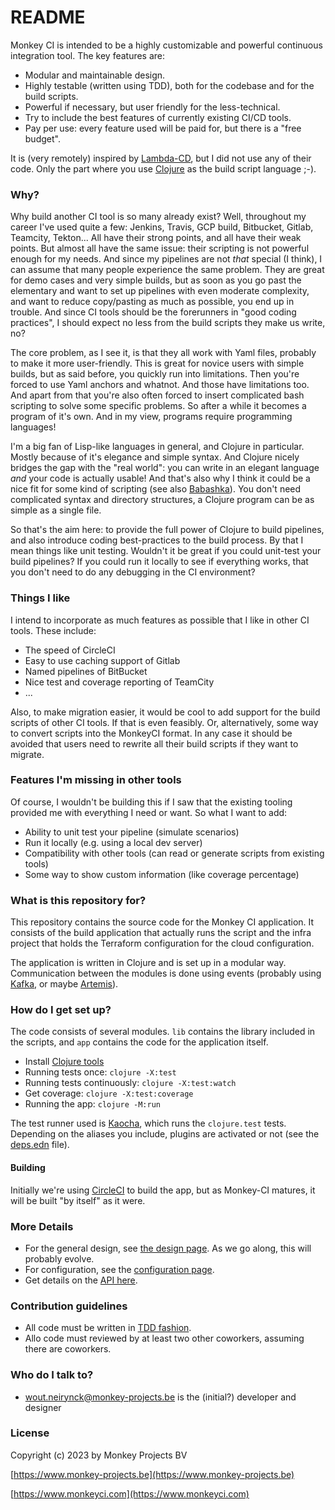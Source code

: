 # README #

Monkey CI is intended to be a highly customizable and powerful continuous integration
tool.  The key features are:
- Modular and maintainable design.
- Highly testable (written using TDD), both for the codebase and for the build scripts.
- Powerful if necessary, but user friendly for the less-technical.
- Try to include the best features of currently existing CI/CD tools.
- Pay per use: every feature used will be paid for, but there is a "free budget".

It is (very remotely) inspired by [Lambda-CD](https://www.lambda.cd), but I did not
use any of their code.  Only the part where you use [Clojure](https://clojure.org) as
the build script language ;-).

### Why? ###

Why build another CI tool is so many already exist?  Well, throughout my career I've
used quite a few: Jenkins, Travis, GCP build, Bitbucket, Gitlab, Teamcity, Tekton...
All have their strong points, and all have their weak points.  But almost all have the
same issue: their scripting is not powerful enough for my needs.  And since my pipelines
are not _that_ special (I think), I can assume that many people experience the same
problem.
They are great for demo cases and very simple builds, but as soon as you go past the
elementary and want to set up pipelines with even moderate complexity, and want to
reduce copy/pasting as much as possible, you end up in trouble.  And since CI tools
should be the forerunners in "good coding practices", I should expect no less from the
build scripts they make us write, no?

The core problem, as I see it, is that they all work with Yaml files, probably to make
it more user-friendly.  This is great for novice users with simple builds, but as said
before, you quickly run into limitations.  Then you're forced to use Yaml anchors and
whatnot.  And those have limitations too.  And apart from that you're also often forced
to insert complicated bash scripting to solve some specific problems.  So after a while
it becomes a program of it's own.  And in my view, programs require programming
languages!

I'm a big fan of Lisp-like languages in general, and Clojure in particular.  Mostly
because of it's elegance and simple syntax.  And Clojure nicely bridges the gap with
the "real world": you can write in an elegant language _and_ your code is actually
usable!  And that's also why I think it could be a nice fit for some kind of scripting
(see also [Babashka](https://github.com/babashka/babashka)).  You don't need complicated
syntax and directory structures, a Clojure program can be as simple as a single file.

So that's the aim here: to provide the full power of Clojure to build pipelines, and
also introduce coding best-practices to the build process.  By that I mean things like
unit testing.  Wouldn't it be great if you could unit-test your build pipelines?  If
you could run it locally to see if everything works, that you don't need to do any
debugging in the CI environment?

### Things I like ###

I intend to incorporate as much features as possible that I like in other CI tools.
These include:

 - The speed of CircleCI
 - Easy to use caching support of Gitlab
 - Named pipelines of BitBucket
 - Nice test and coverage reporting of TeamCity
 - ...

Also, to make migration easier, it would be cool to add support for the build scripts
of other CI tools.  If that is even feasibly.  Or, alternatively, some way to convert
scripts into the MonkeyCI format.  In any case it should be avoided that users need
to rewrite all their build scripts if they want to migrate.

### Features I'm missing in other tools

Of course, I wouldn't be building this if I saw that the existing tooling provided me
with everything I need or want.  So what I want to add:

 - Ability to unit test your pipeline (simulate scenarios)
 - Run it locally (e.g. using a local dev server)
 - Compatibility with other tools (can read or generate scripts from existing tools)
 - Some way to show custom information (like coverage percentage)

### What is this repository for? ###

This repository contains the source code for the Monkey CI application.  It consists of
the build application that actually runs the script and  the infra project that holds the
Terraform configuration for the cloud configuration.

The application is written in Clojure and is set up in a modular way.  Communication
between the modules is done using events (probably using [Kafka](https://kafka.apache.org/),
or maybe [Artemis](https://activemq.apache.org/components/artemis/)).

### How do I get set up? ###

The code consists of several modules.  `lib` contains the library included in the scripts,
and `app` contains the code for the application itself.

* Install [Clojure tools](https://clojure.org/guides/deps_and_cli)
* Running tests once: `clojure -X:test`
* Running tests continuously: `clojure -X:test:watch`
* Get coverage: `clojure -X:test:coverage`
* Running the app: `clojure -M:run`

The test runner used is [Kaocha](https://github.com/lambdaisland/kaocha), which
runs the `clojure.test` tests.  Depending on the aliases you include, plugins are
activated or not (see the [deps.edn](builder/deps.edn) file).

#### Building ####

Initially we're using [CircleCI](https://circleci.com) to build the app, but as Monkey-CI
matures, it will be built "by itself" as it were.

### More Details ###

* For the general design, see [the design page](docs/design.md).  As we go along, this will probably evolve.
* For configuration, see the [configuration page](docs/config.md).
* Get details on the [API here](docs/api.md).

### Contribution guidelines ###

* All code must be written in [TDD fashion](https://en.wikipedia.org/wiki/Test-driven_development).
* Allo code must reviewed by at least two other coworkers, assuming there are coworkers.

### Who do I talk to? ###

* wout.neirynck@monkey-projects.be is the (initial?) developer and designer

### License ###

Copyright (c) 2023 by Monkey Projects BV

[https://www.monkey-projects.be](https://www.monkey-projects.be)

[https://www.monkeyci.com](https://www.monkeyci.com)
